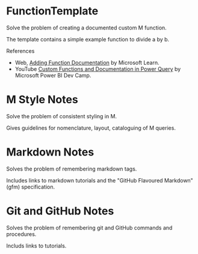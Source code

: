 # FunctionTemplate
Solve the problem of creating a documented custom M function.

The template contains a simple example function to divide a by b. 

References
- Web, [Adding Function Documentation](https://learn.microsoft.com/en-us/power-query/handling-documentation) by Microsoft Learn.
- YouTube [Custom Functions and Documentation in Power Query](https://youtu.be/dJTh0FxcPnQ?si=M3hfXgcuyfnmOsJq) by Microsoft Power BI Dev Camp.

# M Style Notes
Solve the problem of consistent styling in M.

Gives guidelines for nomenclature, layout, cataloguing of M queries.

# Markdown Notes
Solves the problem of remembering markdown tags.

Includes links to markdown tutorials and the "GitHub Flavoured Markdown" (gfm) specification.

# Git and GitHub Notes
Solves the problem of remembering git and GitHub commands and procedures.

Includs links to tutorials.
